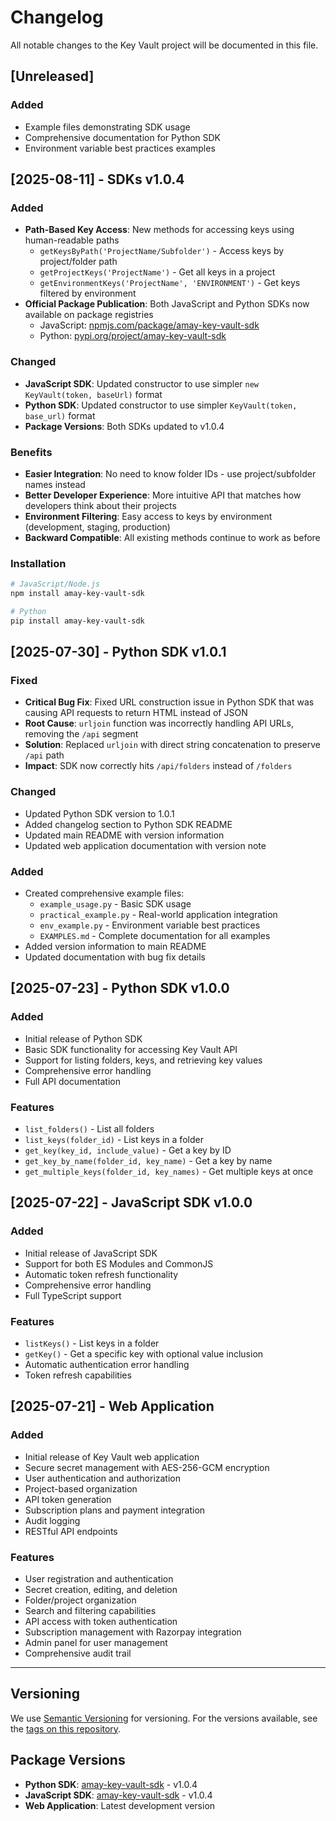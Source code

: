 # Changelog

All notable changes to the Key Vault project will be documented in this file.

## [Unreleased]

### Added
- Example files demonstrating SDK usage
- Comprehensive documentation for Python SDK
- Environment variable best practices examples

## [2025-08-11] - SDKs v1.0.4

### Added
- **Path-Based Key Access**: New methods for accessing keys using human-readable paths
  - `getKeysByPath('ProjectName/Subfolder')` - Access keys by project/folder path
  - `getProjectKeys('ProjectName')` - Get all keys in a project
  - `getEnvironmentKeys('ProjectName', 'ENVIRONMENT')` - Get keys filtered by environment
- **Official Package Publication**: Both JavaScript and Python SDKs now available on package registries
  - JavaScript: [npmjs.com/package/amay-key-vault-sdk](https://npmjs.com/package/amay-key-vault-sdk)
  - Python: [pypi.org/project/amay-key-vault-sdk](https://pypi.org/project/amay-key-vault-sdk)

### Changed
- **JavaScript SDK**: Updated constructor to use simpler `new KeyVault(token, baseUrl)` format
- **Python SDK**: Updated constructor to use simpler `KeyVault(token, base_url)` format
- **Package Versions**: Both SDKs updated to v1.0.4

### Benefits
- **Easier Integration**: No need to know folder IDs - use project/subfolder names instead
- **Better Developer Experience**: More intuitive API that matches how developers think about their projects
- **Environment Filtering**: Easy access to keys by environment (development, staging, production)
- **Backward Compatible**: All existing methods continue to work as before

### Installation
```bash
# JavaScript/Node.js
npm install amay-key-vault-sdk

# Python
pip install amay-key-vault-sdk
```

## [2025-07-30] - Python SDK v1.0.1

### Fixed
- **Critical Bug Fix**: Fixed URL construction issue in Python SDK that was causing API requests to return HTML instead of JSON
- **Root Cause**: `urljoin` function was incorrectly handling API URLs, removing the `/api` segment
- **Solution**: Replaced `urljoin` with direct string concatenation to preserve `/api` path
- **Impact**: SDK now correctly hits `/api/folders` instead of `/folders`

### Changed
- Updated Python SDK version to 1.0.1
- Added changelog section to Python SDK README
- Updated main README with version information
- Updated web application documentation with version note

### Added
- Created comprehensive example files:
  - `example_usage.py` - Basic SDK usage
  - `practical_example.py` - Real-world application integration
  - `env_example.py` - Environment variable best practices
  - `EXAMPLES.md` - Complete documentation for all examples
- Added version information to main README
- Updated documentation with bug fix details

## [2025-07-23] - Python SDK v1.0.0

### Added
- Initial release of Python SDK
- Basic SDK functionality for accessing Key Vault API
- Support for listing folders, keys, and retrieving key values
- Comprehensive error handling
- Full API documentation

### Features
- `list_folders()` - List all folders
- `list_keys(folder_id)` - List keys in a folder
- `get_key(key_id, include_value)` - Get a key by ID
- `get_key_by_name(folder_id, key_name)` - Get a key by name
- `get_multiple_keys(folder_id, key_names)` - Get multiple keys at once

## [2025-07-22] - JavaScript SDK v1.0.0

### Added
- Initial release of JavaScript SDK
- Support for both ES Modules and CommonJS
- Automatic token refresh functionality
- Comprehensive error handling
- Full TypeScript support

### Features
- `listKeys()` - List keys in a folder
- `getKey()` - Get a specific key with optional value inclusion
- Automatic authentication error handling
- Token refresh capabilities

## [2025-07-21] - Web Application

### Added
- Initial release of Key Vault web application
- Secure secret management with AES-256-GCM encryption
- User authentication and authorization
- Project-based organization
- API token generation
- Subscription plans and payment integration
- Audit logging
- RESTful API endpoints

### Features
- User registration and authentication
- Secret creation, editing, and deletion
- Folder/project organization
- Search and filtering capabilities
- API access with token authentication
- Subscription management with Razorpay integration
- Admin panel for user management
- Comprehensive audit trail

---

## Versioning

We use [Semantic Versioning](http://semver.org/) for versioning. For the versions available, see the [tags on this repository](https://github.com/amaykorade/key-vault/tags).

## Package Versions

- **Python SDK**: [amay-key-vault-sdk](https://pypi.org/project/amay-key-vault-sdk/) - v1.0.4
- **JavaScript SDK**: [amay-key-vault-sdk](https://www.npmjs.com/package/amay-key-vault-sdk) - v1.0.4
- **Web Application**: Latest development version 